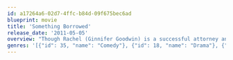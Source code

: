 ```yaml
---
id: a17264a6-02d7-4ffc-b84d-09f675bec6ad
blueprint: movie
title: 'Something Borrowed'
release_date: '2011-05-05'
overview: "Though Rachel (Ginnifer Goodwin) is a successful attorney and a loyal, generous friend, she is still single. After one drink too many at her 30th-birthday celebration, Rachel unexpectedly falls into bed with her longtime crush, Dex -- who happens to be engaged to her best friend, Darcy (Kate Hudson). Ramifications of the liaison threaten to destroy the women's lifelong friendship, while Ethan (John Krasinski), Rachel's confidant, harbors a potentially explosive secret of his own."
genres: '[{"id": 35, "name": "Comedy"}, {"id": 18, "name": "Drama"}, {"id": 10749, "name": "Romance"}]'
---
```

